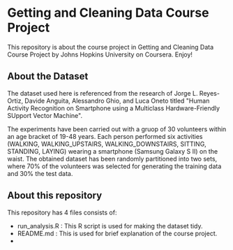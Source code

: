 # Getting and Cleaning Data Course Project
This repository is about the course project in Getting and Cleaning Data Course Project by Johns Hopkins University on Coursera. Enjoy!
## About the Dataset
The dataset used here is referenced from the research of Jorge L. Reyes-Ortiz, Davide Anguita, Alessandro Ghio, and Luca Oneto titled "Human Activity Recognition on Smartphone using a Multiclass Hardware-Friendly SUpport Vector Machine".

The experiments have been carried out with a gruop of 30 volunteers within an age bracket of 19-48 years. Each person performed six activities (WALKING, WALKING_UPSTAIRS, WALKING_DOWNSTAIRS, SITTING, STANDING, LAYING) wearing a smartphone (Samsung Galaxy S II) on the waist. The obtained dataset has been randomly partitioned into two sets, where 70% of the volunteers was selected for generating the training data and 30% the test data.
## About this repository
This repository has 4 files consists of:
- run_analysis.R : This R script is used for making the dataset tidy.
- README.md :  This is used for brief explanation of the course project.
- 
